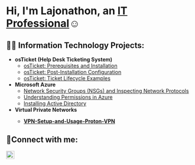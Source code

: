 <h1>Hi, I'm Lajonathon, an <a href="https://linkedin.com/in/lajonathon-traylor">IT Professional</a>☺</h1>

<h2>👨‍💻 Information Technology Projects:</h2>

- <b>osTicket (Help Desk Ticketing System)</b>
  - [osTicket: Prerequisites and Installation](https://github.com/lajonathont/osticket-prereqs)
  - [osTicket: Post-Installation Configuration](https://github.com/LajonathonT/Post-Installation-Configuration)
  - [osTicket: Ticket Lifecycle Examples](https://github.com/lajonathont/ticket-lifecycle)
- <b>Microsoft Azure</b>
  - [Network Security Groups (NSGs) and Inspecting Network Protocols](https://github.com/LajonathonT/Network-Security-Groups-NSGs-and-Inspecting-Traffic-Between-Azure-Virtual-Machines)
  -  [Understanding Permissions in Azure](https://github.com/LajonathonT/file-permissions)
  -  [Installing Active Directory](https://github.com/LajonathonT/installing-ad)
- <b>Virtual Private Networks<b>
   - [VPN-Setup-and-Usage-Proton-VPN](https://github.com/LajonathonT/VPN-Setup-and-Usage-Proton-VPN-)
 
<h2>🤳Connect with me:</h2>

[<img align="left" alt="Josh | LinkedIn" width="22px" src="https://cdn.jsdelivr.net/npm/simple-icons@v3/icons/linkedin.svg" />][linkedin]


[linkedin]: https://linkedin.com/in/lajonathon-traylor
